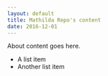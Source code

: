 ```yaml
---
layout: default
title: Mathilda Repo's content 
date: 2016-12-01
---
```


About content goes here.

* A list item
* Another list item
